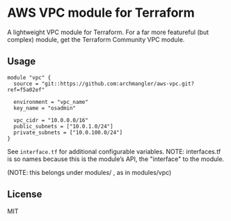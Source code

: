 # AWS VPC module for Terraform

A lightweight VPC module for Terraform. For a far more featureful (but complex) module, get the Terraform Community VPC module.

## Usage

```hcl
module "vpc" {
  source = "git::https://github.com:archmangler/aws-vpc.git?ref=f5a02ef"

  environment = "vpc_name"
  key_name = "osadmin"

  vpc_cidr = "10.0.0.0/16"
  public_subnets = ["10.0.1.0/24"]
  private_subnets = ["10.0.100.0/24"]
}
```

See `interface.tf` for additional configurable variables.
NOTE: interfaces.tf is so names because this is the module’s API, 
the "interface" to the module.


(NOTE: this belongs under modules/ , as in modules/vpc)

## License

MIT

